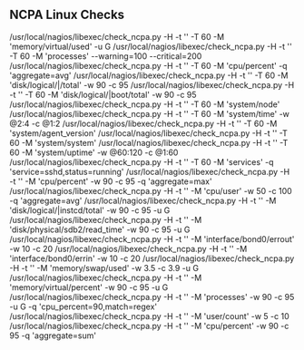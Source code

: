 ## NCPA Linux Checks ##
/usr/local/nagios/libexec/check_ncpa.py -H <HOSTADDRESS> -t '<your token>' -T 60 -M 'memory/virtual/used' -u G
/usr/local/nagios/libexec/check_ncpa.py -H <HOSTADDRESS> -t '<your token>' -T 60 -M 'processes' --warning=100 --critical=200
/usr/local/nagios/libexec/check_ncpa.py -H <HOSTADDRESS> -t '<your token>' -T 60 -M 'cpu/percent' -q 'aggregate=avg'
/usr/local/nagios/libexec/check_ncpa.py -H <HOSTADDRESS> -t '<your token>' -T 60 -M 'disk/logical/|/total' -w 90 -c 95
/usr/local/nagios/libexec/check_ncpa.py -H <HOSTADDRESS> -t '<your token>' -T 60 -M 'disk/logical/|boot/total' -w 90 -c 95
/usr/local/nagios/libexec/check_ncpa.py -H <HOSTADDRESS> -t '<your token>' -T 60 -M 'system/node'
/usr/local/nagios/libexec/check_ncpa.py -H <HOSTADDRESS> -t '<your token>' -T 60 -M 'system/time' -w @2:4 -c @1:2
/usr/local/nagios/libexec/check_ncpa.py -H <HOSTADDRESS> -t '<your token>' -T 60 -M 'system/agent_version'
/usr/local/nagios/libexec/check_ncpa.py -H <HOSTADDRESS> -t '<your token>' -T 60 -M 'system/system'
/usr/local/nagios/libexec/check_ncpa.py -H <HOSTADDRESS> -t '<your token>' -T 60 -M 'system/uptime' -w @60:120 -c @1:60
/usr/local/nagios/libexec/check_ncpa.py -H <HOSTADDRESS> -t '<your token>' -T 60 -M 'services' -q 'service=sshd,status=running'
/usr/local/nagios/libexec/check_ncpa.py -H <HOSTADDRESS> -t '<your token>' -M 'cpu/percent' -w 90 -c 95 -q 'aggregate=max'
/usr/local/nagios/libexec/check_ncpa.py -H <HOSTADDRESS> -t '<your token>' -M 'cpu/user' -w 50 -c 100 -q 'aggregate=avg'
/usr/local/nagios/libexec/check_ncpa.py -H <HOSTADDRESS> -t '<your token>' -M 'disk/logical/|instcd/total' -w 90 -c 95 -u G
/usr/local/nagios/libexec/check_ncpa.py -H <HOSTADDRESS> -t '<your token>' -M 'disk/physical/sdb2/read_time' -w 90 -c 95 -u G
/usr/local/nagios/libexec/check_ncpa.py -H <HOSTADDRESS> -t '<your token>' -M 'interface/bond0/errout' -w 10 -c 20
/usr/local/nagios/libexec/check_ncpa.py -H <HOSTADDRESS> -t '<your token>' -M 'interface/bond0/errin' -w 10 -c 20
/usr/local/nagios/libexec/check_ncpa.py -H <HOSTADDRESS> -t '<your token>' -M 'memory/swap/used' -w 3.5 -c 3.9 -u G
/usr/local/nagios/libexec/check_ncpa.py -H <HOSTADDRESS> -t '<your token>' -M 'memory/virtual/percent' -w 90 -c 95 -u G
/usr/local/nagios/libexec/check_ncpa.py -H <HOSTADDRESS> -t '<your token>' -M 'processes' -w 90 -c 95 -u G -q 'cpu_percent=90,match=regex'
/usr/local/nagios/libexec/check_ncpa.py -H <HOSTADDRESS> -t '<your token>' -M 'user/count' -w 5 -c 10
/usr/local/nagios/libexec/check_ncpa.py -H <HOSTADDRESS> -t '<your token>' -M 'cpu/percent' -w 90 -c 95 -q 'aggregate=sum'
